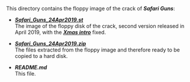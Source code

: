 This directory contains the floppy image of the crack of ***Safari Guns***:

- ***[Safari_Guns_24Apr2019.st](../../../../raw/master/SafariG/release/Safari_Guns_24Apr2019.st)***  
The image of the floppy disk of the crack, second version released in April 2019,
with the ***[Xmas intro](https://demozoo.org/productions/197638/)*** fixed.

- ***[Safari_Guns_24Apr2019.zip](../../../../raw/master/SafariG/release/Safari_Guns_24Apr2019.zip)***  
The files extracted from the floppy image and therefore ready to be copied to a hard disk.

- ***README.md***  
This file.
